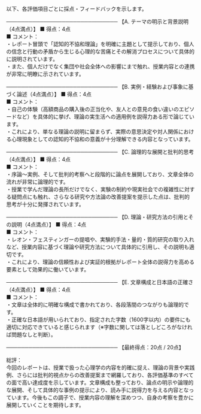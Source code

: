 以下、各評価項目ごとに採点・フィードバックを示します。

──────────────────────────────
【A. テーマの明示と背景説明（4点満点）】
■ 得点：4点  
■ コメント：  
・レポート冒頭で「認知的不協和理論」を明確に主題として提示しており、個人の信念と行動の矛盾から生じる心理的な苦痛とその解消プロセスについて具体的に説明されています。  
・また、個人だけでなく集団や社会全体への影響にまで触れ、授業内容との連携が非常に明瞭に示されています。

──────────────────────────────
【B. 実例・経験および事象に基づく論述（4点満点）】
■ 得点：4点  
■ コメント：  
・自己の体験（高額商品の購入後の正当化や、友人との意見の食い違いのエピソードなど）を具体的に挙げ、理論の実生活への適用例を説得力ある形で論じています。  
・これにより、単なる理論の説明に留まらず、実際の意思決定や対人関係における心理現象としての認知的不協和の意義が十分理解できる内容となっています。

──────────────────────────────
【C. 論理的な展開と批判的思考（4点満点）】
■ 得点：4点  
■ コメント：  
・序論～実例、そして批判的考察へと段階的に論点を展開しており、文章全体の流れが非常に論理的です。  
・授業で学んだ理論の長所だけでなく、実験の制約や現実社会での複雑性に対する疑問点にも触れ、さらなる研究や方法論の改善提案を提示した点は、批判的思考が十分に発揮されています。

──────────────────────────────
【D. 理論・研究方法の引用とその説明（4点満点）】
■ 得点：4点  
■ コメント：  
・レオン・フェスティンガーの提唱や、実験的手法・量的・質的研究の取り入れなど、授業内容に基づく理論や研究方法について具体的に引用し、その説明も適切です。  
・これにより、理論の信頼性および実証的根拠がレポート全体の説得力を高める要素として効果的に働いています。

──────────────────────────────
【E. 文章構成と日本語の正確さ（4点満点）】
■ 得点：4点  
■ コメント：  
・文章は全体的に明確な構成で書かれており、各段落間のつながりも論理的です。  
・正確な日本語が用いられており、指定された字数（1600字以内）の要件にも適切に対応できていると感じられます（※字数に関しては落としどころがなければ問題なしと判断）。

──────────────────────────────
【最終得点：20点 / 20点】

総評：  
今回のレポートは、授業で扱った心理学の内容を的確に捉え、理論の背景や実践例、さらには批判的視点からの改善提案まで網羅しており、各評価基準のすべての面で高い達成度を示しています。文章構成も整っており、論点の明示や論理的な展開、そして具体的な事例の提示により、読み手に説得力を与える内容となっています。今後もこの調子で、授業内容の理解を深めつつ、自身の考察を豊かに展開していくことを期待します。